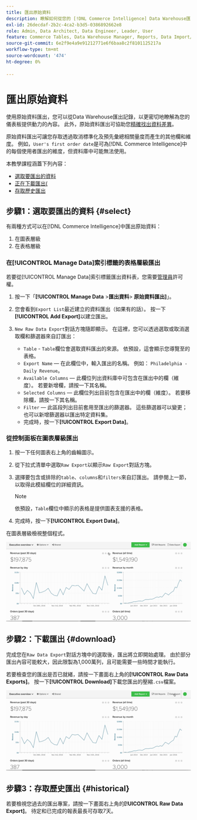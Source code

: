 ```yaml
---
title: 匯出原始資料
description: 瞭解如何從您的 [!DNL Commerce Intelligence] Data Warehouse匯出記錄，以進一步瞭解為您的儀表板提供動力的原因。
exl-id: 26decdaf-2b2c-4ca2-b3d5-0386892662e8
role: Admin, Data Architect, Data Engineer, Leader, User
feature: Commerce Tables, Data Warehouse Manager, Reports, Data Import/Export
source-git-commit: 6e2f9e4a9e91212771e6f6baa8c2f8101125217a
workflow-type: tm+mt
source-wordcount: '474'
ht-degree: 0%

---
```


# 匯出原始資料

使用原始資料匯出，您可以從Data Warehouse匯出記錄，以更密切地瞭解為您的儀表板提供動力的內容。 此外，原始資料匯出可協助您[精確找出資料差異](https://experienceleague.adobe.com/docs/commerce-knowledge-base/kb/troubleshooting/miscellaneous/using-data-exports-to-pinpoint-discrepancies.html?lang=zh-Hant)。

原始資料匯出可讓您存取透過取消標準化及預先彙總相關量度而產生的其他欄和維度。 例如，`User's first order date`是可為[!DNL Commerce Intelligence]中的每個使用者匯出的維度，但資料庫中可能無法使用。

本教學課程涵蓋下列內容：

* [選取要匯出的資料](#select)
* [正在下載匯出(](#download)
* [存取歷史匯出](#historical)

## 步驟1：選取要匯出的資料 {#select}

有兩種方式可以在[!DNL Commerce Intelligence]中匯出原始資料：

1. 在圖表層級
1. 在表格層級

### 在[!UICONTROL Manage Data]索引標籤的表格層級匯出

若要從[!UICONTROL Manage Data]索引標籤匯出資料表，您需要[管理員](../administrator/user-management/user-management.md)許可權。

1. 按一下「**[!UICONTROL Manage Data** > **&#x200B;匯出資料&#x200B;**> **原始資料匯出]**」。
1. 您會看到`Export List`最近建立的資料匯出（如果有的話）。 按一下&#x200B;**[!UICONTROL Add Export]**&#x200B;以建立匯出。
1. `New Raw Data Export`對話方塊隨即顯示。 在這裡，您可以透過選取或取消選取欄和篩選器來自訂匯出：

   * `Table` - `Table`欄位會選取資料匯出的來源。 依預設，這會顯示您導覽至的表格。
   * `Export Name` — 在此欄位中，輸入匯出的名稱。 例如： `Philadelphia - Daily Revenue`。
   * `Available Columns` — 此欄位列出資料庫中可包含在匯出中的欄（維度）。 若要新增欄，請按一下其名稱。
   * `Selected Columns` — 此欄位列出目前包含在匯出中的欄（維度）。 若要移除欄，請按一下其名稱。
   * `Filter` — 此區段列出目前套用至匯出的篩選器。 這些篩選器可以變更；也可以新增篩選器以匯出特定資料集。
   * 完成時，按一下&#x200B;**[!UICONTROL Export Data]**。

### 從控制面板在圖表層級匯出

1. 按一下任何圖表右上角的齒輪圖示。

1. 從下拉式清單中選取`Raw Export`以顯示`Raw Export`對話方塊。

1. 選擇要包含或排除的`table`、`columns`和`filters`來自訂匯出。 請參閱上一節，以取得此模組欄位的詳細資訊。

   >[!NOTE]
   >
   >依預設，`Table`欄位中顯示的表格是提供圖表支援的表格。

1. 完成時，按一下&#x200B;**[!UICONTROL Export Data]**。

在圖表層級檢視整個程式。

![](../assets/Chart-level_export.gif)

## 步驟2：下載匯出 {#download}

完成您在`Raw Data Export`對話方塊中的選取後，匯出將立即開始處理。 由於部分匯出內容可能較大，因此限製為1,000萬列，且可能需要一些時間才能執行。

若要檢查您的匯出是否已就緒，請按一下畫面右上角的&#x200B;**[!UICONTROL Raw Data Exports]**。 按一下&#x200B;**[!UICONTROL Download]**&#x200B;下載您匯出的壓縮`.csv`檔案。

![](../assets/Downloading_export.gif)

## 步驟3：存取歷史匯出 {#historical}

若要檢視您過去的匯出專案，請按一下畫面右上角的&#x200B;**[!UICONTROL Raw Data Export]**。 待定和已完成的報表最長可存取7天。
